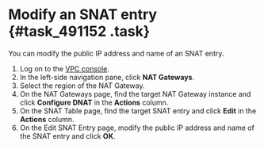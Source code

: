 # Modify an SNAT entry {#task_491152 .task}

You can modify the public IP address and name of an SNAT entry.

1.  Log on to the [VPC console](https://partners-intl.aliyun.com/login-required#/vpc).
2.  In the left-side navigation pane, click **NAT Gateways**.
3.  Select the region of the NAT Gateway.
4.   On the NAT Gateways page, find the target NAT Gateway instance and click **Configure DNAT** in the **Actions** column. 
5.   On the SNAT Table page, find the target SNAT entry and click **Edit** in the **Actions** column. 
6.   On the Edit SNAT Entry page, modify the public IP address and name of the SNAT entry and click **OK**. 

